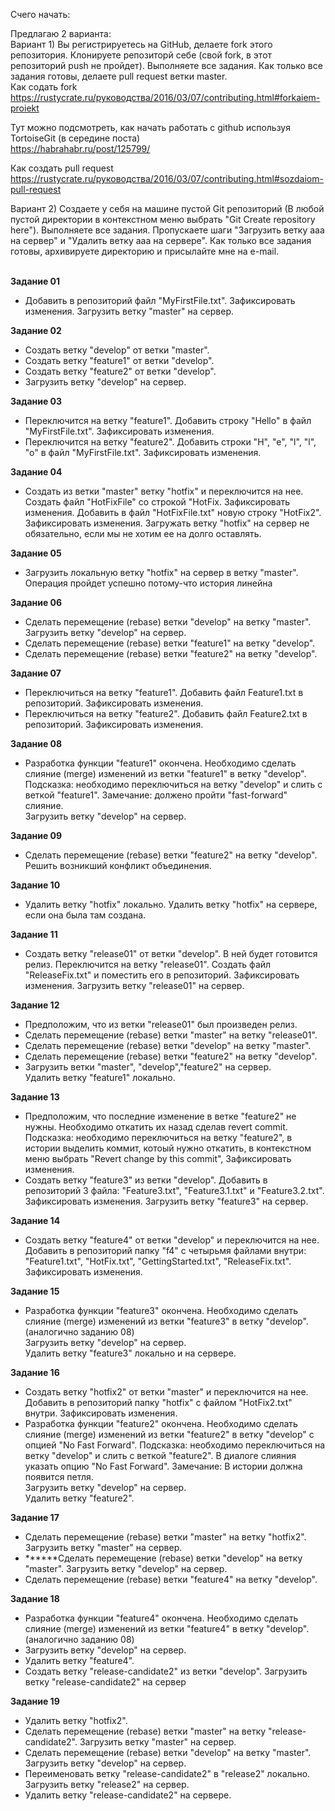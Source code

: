 Счего начать:

Предлагаю 2 варианта:<br/>
Вариант 1) Вы регистрируетесь на GitHub, делаете fork этого репозитория. Клонируете репозиторй себе (свой fork, в этот репозиторий push не пройдет). Выполняете все задания. Как только все задания готовы, делаете pull request ветки master.<br/>
Как содать fork<br/>
https://rustycrate.ru/руководства/2016/03/07/contributing.html#forkaiem-proiekt

Тут можно подсмотреть, как начать работать с github используя TortoiseGit (в середине поста)<br/>
https://habrahabr.ru/post/125799/

Как создать pull request<br/>
https://rustycrate.ru/руководства/2016/03/07/contributing.html#sozdaiom-pull-request

Вариант 2) Создаете у себя на машине пустой Git репозиторий (В любой пустой директории в контекстном меню выбрать "Git Create repository here").  Выполняете все задания. Пропускаете шаги "Загрузить ветку ааа на сервер" и "Удалить ветку ааа на сервере". Как только все задания готовы, архивируете директорию и присылайте мне на e-mail.
<br/><br/>

<b>Задание 01</b><br/>
<ul>
<li>Добавить в репозиторий файл "MyFirstFile.txt". Зафиксировать изменения. Загрузить ветку "master" на сервер.</li>
</ul>

<b>Задание 02</b><br/>
<ul>
<li>Создать ветку "develop" от ветки "master".</li>
<li>Создать ветку "feature1" от ветки "develop".</li>
<li>Создать ветку "feature2" от ветки "develop".</li>
<li>Загрузить ветку "develop" на сервер.</li>
</ul>

<b>Задание 03</b><br/>
<ul>
<li>Переключится на ветку "feature1". Добавить строку "Hello" в файл "MyFirstFile.txt". Зафиксировать изменения.</li>
<li>Переключится на ветку "feature2". Добавить строки "H", "e", "l", "l", "o" в файл "MyFirstFile.txt". Зафиксировать изменения.</li>
</ul>

<b>Задание 04</b><br/>
<ul>
<li>Создать из ветки "master" ветку "hotfix" и переключится на нее. Создать файл "HotFixFile" со строкой "HotFix. Зафиксировать изменения. Добавить в файл "HotFixFile.txt" новую строку "HotFix2". Зафиксировать изменения. Загружать ветку "hotfix" на сервер не обязательно, если мы не хотим ее на долго оставлять.</li>
</ul>

<b>Задание 05</b><br/>
<ul>
<li>Загрузить локальную ветку "hotfix" на сервер в ветку "master". Операция пройдет успешно потому-что история линейна</li>
</ul>

<b>Задание 06</b><br/>
<ul>
<li>Сделать перемещение (rebase) ветки "develop" на ветку "master". Загрузить ветку "develop" на сервер.</li>
<li>Сделать перемещение (rebase) ветки "feature1" на ветку "develop".</li>
<li>Сделать перемещение (rebase) ветки "feature2" на ветку "develop".</li>
</ul>

<b>Задание 07</b><br/>
<ul>
<li>Переключиться на ветку "feature1". Добавить файл Feature1.txt в репозиторий. Зафиксировать изменения.</li>
<li>Переключиться на ветку "feature2". Добавить файл Feature2.txt в репозиторий. Зафиксировать изменения.</li>
</ul>

<b>Задание 08</b><br/>
<ul>
<li>Разработка функции "feature1" окончена. Необходимо сделать слияние (merge) изменений из ветки "feature1" в ветку "develop". Подсказка: необходимо переключиться на ветку "develop" и слить с веткой "feature1". Замечание: должено пройти "fast-forward" слияние.</li>
Загрузить ветку "develop" на сервер.<br/>
</ul>

<b>Задание 09</b><br/>
<ul>
<li>Сделать перемещение (rebase) ветки "feature2" на ветку "develop". Решить возникший конфликт объединения.</li>
</ul>

<b>Задание 10</b><br/>
<ul>
<li>Удалить ветку "hotfix" локально. Удалить ветку "hotfix" на сервере, если она была там создана.</li>
</ul>

<b>Задание 11</b><br/>
<ul>
<li>Создать ветку "release01" от ветки "develop". В ней будет готовится релиз. Переключится на ветку "release01". Создать файл "ReleaseFix.txt" и поместить его в репозиторий. Зафиксировать изменения. Загрузить ветку "release01" на сервер.</li>
</ul>

<b>Задание 12</b><br/>
<ul>
<li>Предположим, что из ветки "release01" был произведен релиз.</li>
<li>Сделать перемещение (rebase) ветки "master" на ветку "release01".</li>
<li>Сделать перемещение (rebase) ветки "develop" на ветку "master".</li>
<li>Сделать перемещение (rebase) ветки "feature2" на ветку "develop".</li>
<li>Загрузить ветки "master", "develop","feature2" на сервер.</li>
Удалить ветку "feature1" локально.<br/>
</ul>

<b>Задание 13</b><br/>
<ul>
<li>Предположим, что последние изменение в ветке "feature2" не нужны. Необходимо откатить их назад сделав revert commit. Подсказка: необходимо переключиться на ветку "feature2", в истории выделить коммит, котоый нужно откатить, в контекстном меню выбрать "Revert change by this commit",  Зафиксировать изменения.</li>
<li>Создать ветку "feature3" из ветки "develop". Добавить в репозиторий 3 файла: "Feature3.txt", "Feature3.1.txt" и "Feature3.2.txt". Зафиксировать изменения. Загрузить ветку "feature3" на сервер.</li>
</ul>

<b>Задание 14</b><br/>
<ul>
<li>Создать ветку "feature4" от ветки "develop" и переключится на нее. Добавить в репозиторий папку "f4" с четырьмя файлами внутри: "Feature1.txt", "HotFix.txt", "GettingStarted.txt", "ReleaseFix.txt". Зафиксировать изменения.</li>
</ul>

<b>Задание 15</b><br/>
<ul>
<li>Разработка функции "feature3" окончена. Необходимо сделать слияние (merge) изменений из ветки "feature3" в ветку "develop". (аналогично заданию 08)</li>
Загрузить ветку "develop" на сервер.<br/>
Удалить ветку "feature3" локально и на сервере.<br/>
</ul>

<b>Задание 16</b><br/>
<ul>
<li>Создать ветку "hotfix2" от ветки "master" и переключится на нее. Добавить в репозиторий папку "hotfix" с файлом "HotFix2.txt" внутри. Зафиксировать изменения.</li>
<li>Разработка функции "feature2" окончена. Необходимо сделать слияние (merge) изменений из ветки "feature2" в ветку "develop" с опцией "No Fast Forward". Подсказка: необходимо переключиться на ветку "develop" и слить с веткой "feature2". В диалоге слияния указать опцию "No Fast Forward". Замечание: В истории должна </li>появится петля.<br/>
Загрузить ветку "develop" на сервер.<br/>
Удалить ветку "feature2".<br/>
</ul>

<b>Задание 17</b><br/>
<ul>
<li>Сделать перемещение (rebase) ветки "master" на ветку "hotfix2". Загрузить ветку "master" на сервер.</li>
<li>******Сделать перемещение (rebase) ветки "develop" на ветку "master". Загрузить ветку "develop" на сервер.</li>
<li>Сделать перемещение (rebase) ветки "feature4" на ветку "develop".</li>
</ul>

<b>Задание 18</b><br/>
<ul>
<li>Разработка функции "feature4" окончена. Необходимо сделать слияние (merge) изменений из ветки "feature4" в ветку "develop". (аналогично заданию 08)  </li>
<li>Загрузить ветку "develop" на сервер.</li>
<li>Удалить ветку "feature4".</li>
<li>Создать ветку "release-candidate2" из ветки "develop". Загрузить ветку "release-candidate2" на сервер</li>
</ul>

<b>Задание 19</b><br/>
<ul>
<li>Удалить ветку "hotfix2".</li>
<li>Сделать перемещение (rebase) ветки "master" на ветку "release-candidate2". Загрузить ветку "master" на сервер.</li>
<li>Сделать перемещение (rebase) ветки "develop" на ветку "master". Загрузить ветку "develop" на сервер.</li>
<li>Переименовать ветку "release-candidate2" в "release2" локально. Загрузить ветку "release2" на сервер.</li>
<li>Удалить ветку "release-candidate2" на сервере.</li>
</ul>